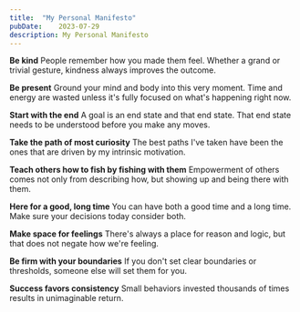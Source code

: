```yaml
---
title:	"My Personal Manifesto"
pubDate:	2023-07-29
description: My Personal Manifesto
---
```


**Be kind**
People remember how you made them feel. Whether a grand or trivial gesture, kindness always improves the outcome.

**Be present**
Ground your mind and body into this very moment. Time and energy are wasted unless it's fully focused on what's happening right now.

**Start with the end**
A goal is an end state and that end state. That end state needs to be understood before you make any moves.

**Take the path of most curiosity**
The best paths I've taken have been the ones that are driven by my intrinsic motivation.

**Teach others how to fish by fishing with them**
Empowerment of others comes not only from describing how, but showing up and being there with them.

**Here for a good, long time**
You can have both a good time and a long time. Make sure your decisions today consider both.

**Make space for feelings**
There's always a place for reason and logic, but that does not negate how we're feeling.

**Be firm with your boundaries**
If you don't set clear boundaries or thresholds, someone else will set them for you.

**Success favors consistency**
Small behaviors invested thousands of times results in unimaginable return.
